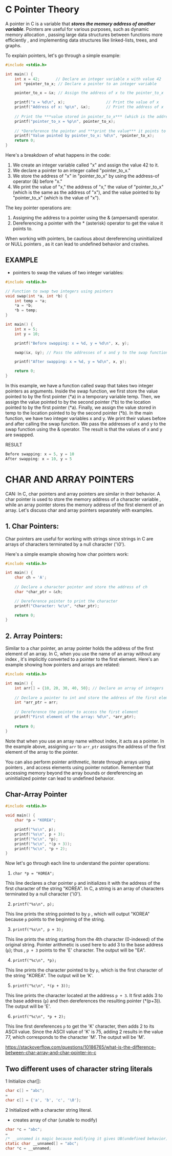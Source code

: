 # C Pointer Theory

A pointer in C is a variable that ***stores the memory address of another variable***. 
Pointers are useful for various purposes, such as dynamic memory allocation
, passing large data structures between functions more efficiently
, and implementing data structures like linked-lists, trees, and graphs.

To explain pointers, let's go through a simple example:

```c
#include <stdio.h>

int main() {
    int x = 42;       // Declare an integer variable x with value 42
    int *pointer_to_x; // Declare a pointer to an integer variable

    pointer_to_x = &x; // Assign the address of x to the pointer_to_x

    printf("x = %d\n", x);                  // Print the value of x
    printf("Address of x: %p\n", &x);       // Print the address of x
	
	// Print the ***value stored in pointer_to_x*** (which is the address of x)
    printf("pointer_to_x = %p\n", pointer_to_x); 
	
	// *Dereference the pointer and ***print the value*** it points to (which is x)
    printf("Value pointed by pointer_to_x: %d\n", *pointer_to_x); 
    return 0;
}
```

Here's a breakdown of what happens in the code:

1. We create an integer variable called "x" and assign the value 42 to it.
2. We declare a pointer to an integer called "pointer_to_x."
3. We store the address of "x" in "pointer_to_x" by using the address-of operator (&) before "x."
4. We print the value of "x," the address of "x," the value of "pointer_to_x" (which is the same as the address of "x"), and the value pointed to by "pointer_to_x" (which is the value of "x").

The key pointer operations are:

1. Assigning the address to a pointer using the & (ampersand) operator.
2. Dereferencing a pointer with the * (asterisk) operator to get the value it points to.

When working with pointers, be cautious about dereferencing uninitialized or NULL pointers
, as it can lead to undefined behavior and crashes.

## EXAMPLE 
- pointers to swap the values of two integer variables:

```c
#include <stdio.h>

// Function to swap two integers using pointers
void swap(int *a, int *b) {
    int temp = *a;
    *a = *b;
    *b = temp;
}

int main() {
    int x = 5;
    int y = 10;

    printf("Before swapping: x = %d, y = %d\n", x, y);

    swap(&x, &y); // Pass the addresses of x and y to the swap function

    printf("After swapping: x = %d, y = %d\n", x, y);

    return 0;
}
```
In this example, we have a function called swap that takes two integer pointers as arguments. 
Inside the swap function, we first store the value pointed to by the first pointer (*a) in a temporary variable temp. 
Then, we assign the value pointed to by the second pointer (*b) to the location pointed to by the first pointer (*a). 
Finally, we assign the value stored in temp to the location pointed to by the second pointer (*b). 
In the main function, we have two integer variables x and y. 
We print their values before and after calling the swap function. 
We pass the addresses of x and y to the swap function using the & operator. 
The result is that the values of x and y are swapped.

RESULT
```c
Before swapping: x = 5, y = 10
After swapping: x = 10, y = 5
```

# CHAR AND ARRAY POINTERS 
CAN: In C, char pointers and array pointers are similar in their behavior. 
A char pointer is used to store the memory address of a character variable
, while an array pointer stores the memory address of the first element of an array. 
Let's discuss char and array pointers separately with examples.

## 1. Char Pointers:

Char pointers are useful for working with strings since strings in C are arrays of characters terminated by a null character ('\0'). 

Here's a simple example showing how char pointers work:
```c
#include <stdio.h>

int main() {
    char ch = 'A';
	
	// Declare a character pointer and store the address of ch
    char *char_ptr = &ch; 

	// Dereference pointer to print the character
    printf("Character: %c\n", *char_ptr); 

    return 0;
}
```

## 2. Array Pointers:

Similar to a char pointer, an array pointer holds the address of the first element of an array. 
In C, when you use the name of an array without any index
, it's implicitly converted to a pointer to the first element. 
Here's an example showing how pointers and arrays are related:

```c
#include <stdio.h>

int main() {
    int arr[] = {10, 20, 30, 40, 50}; // Declare an array of integers
	
	// Declare a pointer to int and store the address of the first element of arr
    int *arr_ptr = arr;
	
	// Dereference the pointer to access the first element
    printf("First element of the array: %d\n", *arr_ptr); 
	
    return 0;
}
```

Note that when you use an array name without index, it acts as a pointer. 
In the example above, assigning `arr` to `arr_ptr` assigns the address of the first element of the array to the pointer.

You can also perform pointer arithmetic, iterate through arrays using pointers
, and access elements using pointer notation. Remember that accessing memory beyond the array bounds or dereferencing an uninitialized pointer can lead to undefined behavior.


## Char-Array Pointer 

```c
#include <stdio.h>

void main() {
    char *p = "KOREA";

    printf("%s\n", p);
    printf("%s\n", p + 3);
    printf("%c\n", *p);
    printf("%c\n", *(p + 3));
    printf("%c\n", *p + 2);
}
```

Now let's go through each line to understand the pointer operations:

1. `char *p = "KOREA";`

This line declares a char pointer `p` and initializes it with the address of the first character of the string "KOREA". 
In C, a string is an array of characters terminated by a null character ('\0').

2. `printf("%s\n", p);`

This line prints the string pointed to by `p`
, which will output "KOREA" because `p` points to the beginning of the string.

3. `printf("%s\n", p + 3);`

This line prints the string starting from the 4th character (0-indexed) of the original string. 
Pointer arithmetic is used here to add 3 to the base address (`p`); thus
, `p + 3` points to the 'E' character. The output will be "EA".

4. `printf("%c\n", *p);`

This line prints the character pointed to by `p`, which is the first character of the string "KOREA". 
The output will be 'K'.

5. `printf("%c\n", *(p + 3));`

This line prints the character located at the address `p + 3`. 
It first adds 3 to the base address (`p`) and then dereferences the resulting pointer (*(p+3)). 
The output will be 'E'.

6. `printf("%c\n", *p + 2);`

This line first dereferences `p` to get the 'K' character, then adds 2 to its ASCII value. 
Since the ASCII value of 'K' is 75, adding 2 results in the value 77, which corresponds to the character 'M'.
The output will be 'M'.

https://stackoverflow.com/questions/10186765/what-is-the-difference-between-char-array-and-char-pointer-in-c

## Two different uses of character string literals

1 Initialize char[]:

```c
char c[] = "abc";      
=
char c[] = {'a', 'b', 'c', '\0'};
```

2 Initialized with a character string literal.
- creates array of char (unable to modify) 

```c
char *c = "abc";
=
/* __unnamed is magic because modifying it gives UB(undefined behavior). */
static char __unnamed[] = "abc";
char *c = __unnamed;
```

